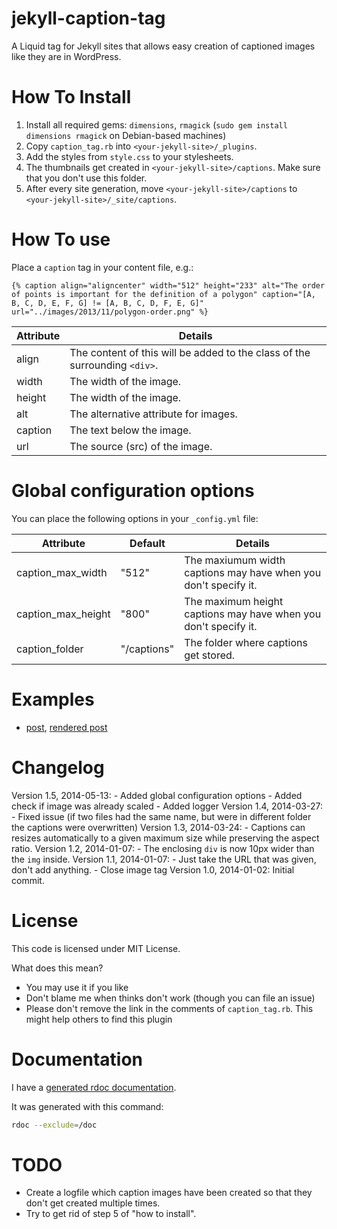 jekyll-caption-tag
==================

A Liquid tag for Jekyll sites that allows easy creation of captioned
images like they are in WordPress.

How To Install
===============
1. Install all required gems: `dimensions`, `rmagick` (`sudo gem install dimensions rmagick` on Debian-based machines)
2. Copy `caption_tag.rb` into `<your-jekyll-site>/_plugins`.
3. Add the styles from `style.css` to your stylesheets.
4. The thumbnails get created in `<your-jekyll-site>/captions`. 
   Make sure that you don't use this folder.
5. After every site generation, move `<your-jekyll-site>/captions` to
   `<your-jekyll-site>/_site/captions`.

How To use
==========
Place a `caption` tag in your content file, e.g.:
```
{% caption align="aligncenter" width="512" height="233" alt="The order of points is important for the definition of a polygon" caption="[A, B, C, D, E, F, G] != [A, B, C, D, F, E, G]" url="../images/2013/11/polygon-order.png" %}
```

| Attribute     | Details                                                                    |
| ------------- |----------------------------------------------------------------------------|
| align         | The content of this will be added to the class of the surrounding `<div>`. |
| width         | The width of the image.                                                    |
| height        | The width of the image.                                                    |
| alt           | The alternative attribute for images.                                      |
| caption       | The text below the image.                                                  |
| url           | The source (src) of the image.                                             |

Global configuration options
============================

You can place the following options in your `_config.yml` file:

| Attribute          | Default     | Details                                                         |
|--------------------|-------------|-----------------------------------------------------------------|
| caption_max_width  | "512"       | The maxiumum width captions may have when you don't specify it. |
| caption_max_height | "800"       | The maximum height captions may have when you don't specify it. |
| caption_folder     | "/captions" | The folder where captions get stored.                           |

Examples
========
* [post](https://github.com/MartinThoma/MartinThoma.github.io/blob/source/_posts/2013-11-18-check-point-inside-polygon.md), [rendered post](http://martin-thoma.com/check-point-inside-polygon/)

Changelog
=========
Version 1.5, 2014-05-13:
    - Added global configuration options
    - Added check if image was already scaled
    - Added logger
Version 1.4, 2014-03-27:
    - Fixed issue (if two files had the same name, but were in different folder the captions were overwritten)
Version 1.3, 2014-03-24:
    - Captions can resizes automatically to a given maximum size while preserving the aspect ratio.
Version 1.2, 2014-01-07:
    - The enclosing `div` is now 10px wider than the `img` inside.
Version 1.1, 2014-01-07:
    - Just take the URL that was given, don't add anything.
    - Close image tag
Version 1.0, 2014-01-02: Initial commit.

License
=======
This code is licensed under MIT License. 

What does this mean?

* You may use it if you like
* Don't blame me when thinks don't work (though you can file an issue)
* Please don't remove the link in the comments of `caption_tag.rb`.
  This might help others to find this plugin

Documentation
=============
I have a [generated rdoc documentation](https://rawgithub.com/MartinThoma/jekyll-caption-tag/master/doc/index.html).

It was generated with this command:

```bash
rdoc --exclude=/doc
```

TODO
====
* Create a logfile which caption images have been created so that they don't
  get created multiple times.
* Try to get rid of step 5 of "how to install".